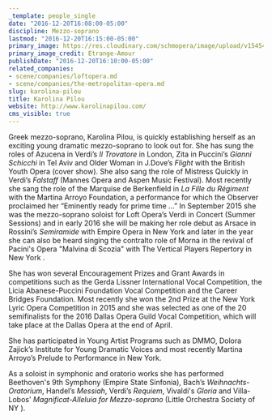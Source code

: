 ```yaml
---
_template: people_single
date: "2016-12-20T16:08:00-05:00"
discipline: Mezzo-soprano
lastmod: "2016-12-20T16:15:00-05:00"
primary_image: https://res.cloudinary.com/schmopera/image/upload/v1545409169/media/webhook-uploads/1482268006662/2016-12-20---Karolina-Pilou.jpg.jpg
primary_image_credit: Etrange-Amour
publishDate: "2016-12-20T16:10:00-05:00"
related_companies:
- scene/companies/loftopera.md
- scene/companies/the-metropolitan-opera.md
slug: karolina-pilou
title: Karolina Pilou
website: http://www.karolinapilou.com/
cms_visible: true
---
```


Greek mezzo-soprano, Karolina Pilou, is quickly establishing herself as an exciting young dramatic mezzo-soprano to look out for. She has sung the roles of Azucena in Verdi’s *Il Trovatore* in London, Zita in Puccini’s *Gianni Schicchi* in Tel Aviv and Older Woman in J.Dove’s *Flight* with the British Youth Opera (cover show). She also sang the role of Mistress Quickly in Verdi’s *Falstaff* (Mannes Opera and Aspen Music Festival). Most recently she sang the role of the Marquise de Berkenfield in *La Fille du Régiment* with the Martina Arroyo Foundation, a performance for which the Observer proclaimed her “Eminently ready for prime time …” In September 2015 she was the mezzo-soprano soloist for Loft Opera’s Verdi in Concert (Summer Sessions) and in early 2016 she will be making her role debut as Arsace in Rossini’s *Semiramide* with Empire Opera in New York and later in the year she can also be heard singing the contralto role of Morna in the revival of Pacini's Opera "Malvina di Scozia" with The Vertical Players Repertory in New York . 

She has won several Encouragement Prizes and Grant Awards in competitions such as the Gerda Lissner International Vocal Competition, the Licia Abanese-Puccini Foundation Vocal Competition and the Career Bridges Foundation. Most recently she won the 2nd Prize at the New York Lyric Opera Competition in 2015 and she was selected as one of the 20 semifinalists for the 2016 Dallas Opera Guild Vocal Competition, which will take place at the Dallas Opera at the end of April. 

She has participated in Young Artist Programs such as DMMO, Dolora Zajick’s Institute for Young Dramatic Voices and most recently Martina Arroyo’s Prelude to Performance in New York. 

As a soloist in symphonic and oratorio works she has performed Beethoven's 9th Symphony (Empire State Sinfonia), Bach’s *Weihnachts-Oratorium*, Handel’s *Messiah*, Verdi’s *Requiem*, Vivaldi's *Gloria* and Villa-Lobos' *Magnificat-Alleluia for Mezzo-soprano* (Little Orchestra Society of NY ).

